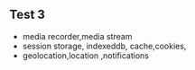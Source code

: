
## Test 3 
* media recorder,media stream
* session storage, indexeddb, cache,cookies,
* geolocation,location ,notifications
